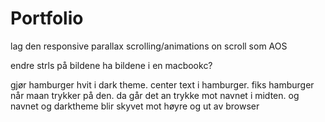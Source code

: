 # Portfolio

lag den responsive
parallax scrolling/animations on scroll som AOS

endre strls på bildene
ha bildene i en macbookc?


gjør hamburger hvit i dark theme.
center text i hamburger.
fiks hamburger når maan trykker på den. da går det an  trykke mot navnet i midten. og navnet og darktheme blir skyvet mot høyre og ut av browser
